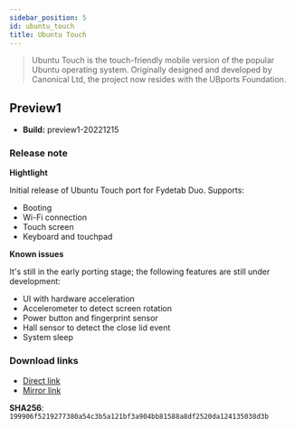```yaml
---
sidebar_position: 5
id: ubuntu_touch
title: Ubuntu Touch
---
```

>Ubuntu Touch is the touch-friendly mobile version of the popular Ubuntu operating system. Originally designed and developed by Canonical Ltd, the project now resides with the UBports Foundation.

## Preview1
- **Build:** preview1-20221215

### Release note

**Hightlight**

Initial release of Ubuntu Touch port for Fydetab Duo. Supports:
- Booting
- Wi-Fi connection
- Touch screen
- Keyboard and touchpad

**Known issues**

It's still in the early porting stage; the following features are still under development:

- UI with hardware acceleration
- Accelerometer to detect screen rotation
- Power button and fingerprint sensor
- Hall sensor to detect the close lid event
- System sleep


###  Download links
- [Direct link](https://download.fydeos.io/fydetabduo/fydetab_duo-ubuntu-touch-update-20221215.img.xz)
- [Mirror link](  https://fydeos-my.sharepoint.cn/:u:/g/personal/fyde_fydeos_partner_onmschina_cn/ESxrzrwvhMpBpb7zh9FUE7gB85t2faXBNgVEF_8bs8Ph_A?e=d2kSps)

**SHA256**: `199906f5219277380a54c3b5a121bf3a904bb81588a8df2520da124135038d3b`

